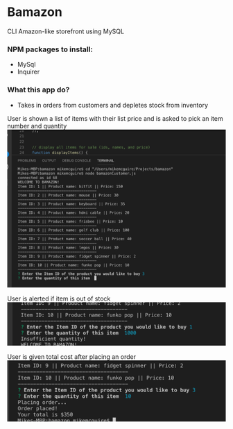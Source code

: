 # Bamazon
CLI Amazon-like storefront using MySQL

### NPM packages to install:
- MySql
- Inquirer

### What this app do?
- Takes in orders from customers and depletes stock from inventory

User is shown a list of items with their list price and is asked to pick an item number and quantity
![displayItems](https://github.com/mwmcguire/bamazon/blob/master/images/displayItems.png)

User is alerted if item is out of stock
![insufficient_quantity](https://github.com/mwmcguire/bamazon/blob/master/images/insufficient_quantity.png)

User is given total cost after placing an order
![movie-this](https://github.com/mwmcguire/bamazon/blob/master/images/order_placed.png)
